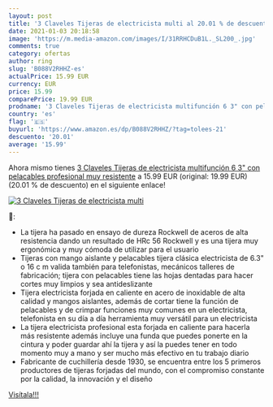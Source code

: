 ```yaml
---
layout: post
title: '3 Claveles Tijeras de electricista multi al 20.01 % de descuento'
date: 2021-01-03 20:18:58
image: 'https://m.media-amazon.com/images/I/31RRHCDuB1L._SL200_.jpg'
comments: true
category: ofertas
author: ring
slug: 'B088V2RHHZ-es'
actualPrice: 15.99 EUR
currency: EUR
price: 15.99
comparePrice: 19.99 EUR
prodname: '3 Claveles Tijeras de electricista multifunción 6 3" con pelacables profesional muy resistente'
country: 'es'
flag: '🇪🇸'
buyurl: 'https://www.amazon.es/dp/B088V2RHHZ/?tag=tolees-21'
descuento: '20.01'
average: '15.99'
---
```


Ahora mismo tienes [3 Claveles Tijeras de electricista multifunción 6 3" con pelacables profesional muy resistente](https://www.amazon.es/dp/B088V2RHHZ/?tag=tolees-21) a 15.99 EUR (original: 19.99 EUR) (20.01 %  de descuento) en el siguiente enlace!

[![3 Claveles Tijeras de electricista multi](https://m.media-amazon.com/images/I/31RRHCDuB1L._SL200_.jpg)](https://www.amazon.es/dp/B088V2RHHZ/?tag=tolees-21)

🔎:

- La tijera ha pasado en ensayo de dureza Rockwell de aceros de alta resistencia dando un resultado de HRc 56 Rockwell y es una tijera muy ergonómica y muy cómoda de utilizar para el usuario
- Tijeras con mango aislante y pelacables tijera clásica electricista de 6.3" o 16 c m valida también para telefonistas, mecánicos talleres de fabricación; tijera con pelacables tiene las hojas dentadas para hacer cortes muy limpios y sea antideslizante
- Tijera electricista forjada en caliente en acero de inoxidable de alta calidad y mangos aislantes, además de cortar tiene la función de pelacables y de crimpar funciones muy comunes en un electricista, telefonista en su día a día herramienta muy versátil para un electricista
- La tijera electricista profesional esta forjada en caliente para hacerla más resistente además incluye una funda que puedes ponerte en la cintura y poder guardar ahí la tijera y así la puedes tener en todo momento muy a mano y ser mucho más efectivo en tu trabajo diario
- Fabricante de cuchillería desde 1930, se encuentra entre los 5 primeros productores de tijeras forjadas del mundo, con el compromiso constante por la calidad, la innovación y el diseño

[Visítala!!!](https://www.amazon.es/dp/B088V2RHHZ/?tag=tolees-21)
